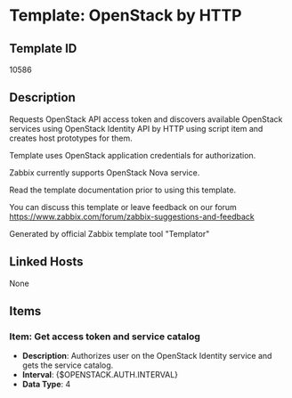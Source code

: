 # Template: OpenStack by HTTP

## Template ID
10586

## Description
Requests OpenStack API access token and discovers available OpenStack services using OpenStack Identity API by HTTP using script item and creates host prototypes for them.

Template uses OpenStack application credentials for authorization.

Zabbix currently supports OpenStack Nova service.

Read the template documentation prior to using this template.

You can discuss this template or leave feedback on our forum https://www.zabbix.com/forum/zabbix-suggestions-and-feedback

Generated by official Zabbix template tool "Templator"

## Linked Hosts
None

## Items

### Item: Get access token and service catalog
- **Description**: Authorizes user on the OpenStack Identity service and gets the service catalog.
- **Interval**: {$OPENSTACK.AUTH.INTERVAL}
- **Data Type**: 4

